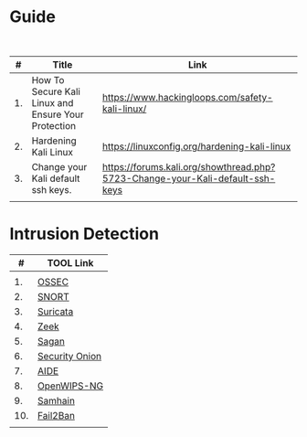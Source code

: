 
# Guide

<br >

| # | Title | Link |
| -| -| -|
| 1. | How To Secure Kali Linux and Ensure Your Protection |https://www.hackingloops.com/safety-kali-linux/|
| 2. | Hardening Kali Linux | https://linuxconfig.org/hardening-kali-linux |
| 3. | Change your Kali default ssh keys. | https://forums.kali.org/showthread.php?5723-Change-your-Kali-default-ssh-keys |
||||


# Intrusion Detection

| # | TOOL Link |
| -| -|
|||
| 1. | [OSSEC](https://www.ossec.net/) |
| 2. | [SNORT](https://www.snort.org/) |
| 3. | [Suricata](https://suricata.io/) |
| 4. | [Zeek](https://zeek.org/) |
| 5. | [Sagan](https://sagan.readthedocs.io/en/latest/what-is-sagan.html) |
| 6. | [Security Onion](https://securityonionsolutions.com/) |
| 7. | [AIDE](https://aide.github.io/) |
| 8. | [OpenWIPS-NG](https://openwips-ng.org/#:~:text=OpenWIPS%2Dng%20is%20an%20open,Also%20responds%20to%20attacks.) | 
| 9. | [Samhain](https://www.la-samhna.de/samhain/) |
| 10. | [Fail2Ban](https://www.fail2ban.org/) |
|||
